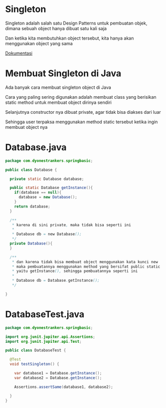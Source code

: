 # Singleton

Singleton adalah salah satu Design Patterns untuk pembuatan objek, dimana sebuah object hanya dibuat satu kali saja

Dan ketika kita membutuhkan object tersebut, kita hanya akan menggunakan object yang sama

[Dokumentasi](https://refactoring.guru/design-patterns/singleton) 

# Membuat Singleton di Java

Ada banyak cara membuat singleton object di Java

Cara yang paling sering digunakan adalah membuat class yang berisikan static method untuk membuat object dirinya sendiri

Selanjutnya constructor nya dibuat private, agar tidak bisa diakses dari luar

Sehingga user terpaksa menggunakan method static tersebut ketika ingin membuat object nya

# Database.java
```java
package com.dyonestrankers.springbasic;

public class Database {

  private static Database database;

  public static Database getInstance(){
    if(database == null){
      database = new Database();
    }
    return database;
  }

  /**
   * karena di sini private, maka tidak bisa seperti ini
   * 
   * Database db = new Database();
   */
  private Database(){
  }

  /**
   * dan karena tidak bisa membuat object menggunakan kata kunci new
   * maka pembuatannya menggunakan method yang bersifat public static
   * yaitu getInstance(), sehingga pembuatannya seperti ini
   * 
   * Database db = Database.getInstance();
   */

}
```

# DatabaseTest.java
```java
package com.dyonestrankers.springbasic;

import org.junit.jupiter.api.Assertions;
import org.junit.jupiter.api.Test;

public class DatabaseTest {

  @Test
  void testSingleton() {

    var database1 = Database.getInstance();
    var database2 = Database.getInstance();

    Assertions.assertSame(database1, database2);

  }
}
```